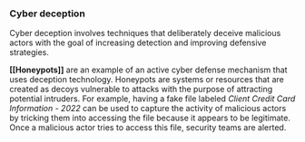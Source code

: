 ### **Cyber deception**

Cyber deception involves techniques that deliberately deceive malicious actors with the goal of increasing detection and improving defensive strategies.

**[[Honeypots]]** are an example of an active cyber defense mechanism that uses deception technology. Honeypots are systems or resources that are created as decoys vulnerable to attacks with the purpose of attracting potential intruders. For example, having a fake file labeled _Client_ _Credit Card Information - 2022_ can be used to capture the activity of malicious actors by tricking them into accessing the file because it appears to be legitimate. Once a malicious actor tries to access this file, security teams are alerted.